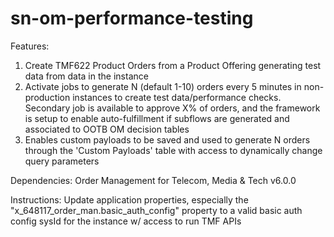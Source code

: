 # sn-om-performance-testing

Features:
1. Create TMF622 Product Orders from a Product Offering generating test data from data in the instance
2. Activate jobs to generate N (default 1-10) orders every 5 minutes in non-production instances to create test data/performance checks. Secondary job is available to approve X% of orders, and the framework is setup to enable auto-fulfillment if subflows are generated and associated to OOTB OM decision tables
3. Enables custom payloads to be saved and used to generate N orders through the 'Custom Payloads' table with access to dynamically change query parameters
   
Dependencies:
Order Management for Telecom, Media & Tech v6.0.0

Instructions:
Update application properties, especially the "x_648117_order_man.basic_auth_config" property to a valid basic auth config sysId for the instance w/ access to run TMF APIs
